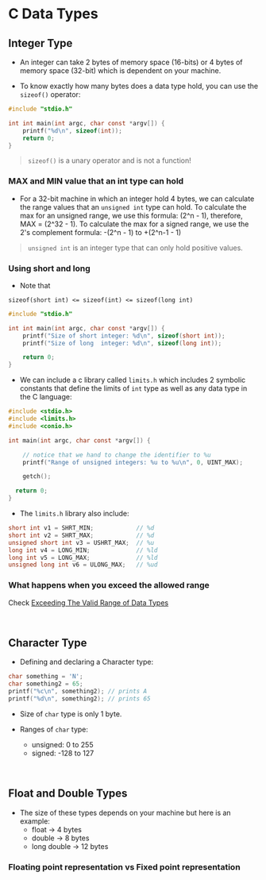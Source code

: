 # C Data Types #

## Integer Type ##

- An integer can take 2 bytes of memory space (16-bits) or 4 bytes of memory space (32-bit) which is dependent on your machine.

- To know exactly how many bytes does a data type hold, you can use the ```sizeof()``` operator:

```C
#include "stdio.h"

int int main(int argc, char const *argv[]) {
    printf("%d\n", sizeof(int));
    return 0;
}
```

> ```sizeof()``` is a unary operator and is not a function!

### MAX and MIN value that an int type can hold ###

- For a 32-bit machine in which an integer hold 4 bytes, we can calculate the range values that an ```unsigned int``` type can hold. To calculate the max for an unsigned range, we use this formula: (2^n - 1), therefore, MAX = (2^32 - 1). To calculate the max for a signed range, we use the 2's complement formula: -(2^n - 1) to +(2^n-1 - 1)
> ```unsigned int``` is an integer type that can only hold positive values.

### Using short and long ###

- Note that

```
sizeof(short int) <= sizeof(int) <= sizeof(long int)
```

```C
#include "stdio.h"

int int main(int argc, char const *argv[]) {
    printf("Size of short integer: %d\n", sizeof(short int));
    printf("Size of long  integer: %d\n", sizeof(long int));

    return 0;
}
```

- We can include a c library called `limits.h` which includes 2 symbolic constants that define the limits of ```int``` type as well as any data type in the C language:

```C
#include <stdio.h>
#include <limits.h>
#include <conio.h>

int main(int argc, char const *argv[]) {

    // notice that we hand to change the identifier to %u
    printf("Range of unsigned integers: %u to %u\n", 0, UINT_MAX);

    getch();

  return 0;
}
```

- The ```limits.h``` library also include:

```C
short int v1 = SHRT_MIN;            // %d
short int v2 = SHRT_MAX;            // %d
unsigned short int v3 = USHRT_MAX;  // %u
long int v4 = LONG_MIN;             // %ld
long int v5 = LONG_MAX;             // %ld
unsigned long int v6 = ULONG_MAX;   // %ud
```

### What happens when you exceed the allowed range ###

Check [Exceeding The Valid Range of Data Types](https://youtu.be/nwfoxcXgs8o?list=PLBlnK6fEyqRggZZgYpPMUxdY1CYkZtARR)
<!-- watch: https://youtu.be/nwfoxcXgs8o?list=PLBlnK6fEyqRggZZgYpPMUxdY1CYkZtARR -->

<br/>

## Character Type ##

- Defining and declaring a Character type:

```C
char something = 'N';
char something2 = 65;
printf("%c\n", something2); // prints A
printf("%d\n", something2); // prints 65
```

- Size of ```char``` type is only 1 byte.

- Ranges of ```char``` type:
    - unsigned: 0 to 255
    - signed: -128 to 127

<br />

## Float and Double Types ##

- The size of these types depends on your machine but here is an example:
    - float -> 4 bytes
    - double -> 8 bytes
    - long double -> 12 bytes  

### Floating point representation vs Fixed point representation ###

<!-- Source: https://youtu.be/vNeOx1rQ25E?list=PLBlnK6fEyqRggZZgYpPMUxdY1CYkZtARR -->

